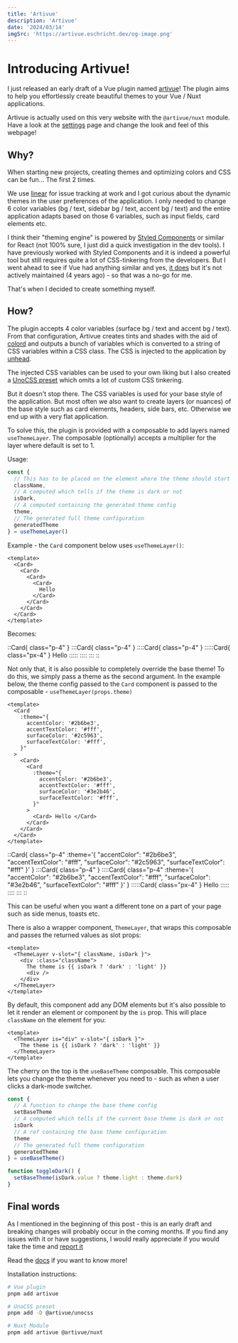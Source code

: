 ```yaml
---
title: 'Artivue'
description: 'Artivue'
date: '2024/03/14'
imgSrc: 'https://artivue.eschricht.dev/og-image.png'
---
```


# Introducing Artivue!

I just released an early draft of a Vue plugin named [artivue](https://artivue.eschricht.dev)!
The plugin aims to help you effortlessly create beautiful themes to your Vue / Nuxt applications.

Artivue is actually used on this very website with the `@artivue/nuxt` module. Have a look at the [settings](/settings) page and change the look and feel of this webpage!

## Why?

When starting new projects, creating themes and optimizing colors and CSS can be fun... The first 2 times.

We use [linear](https://linear.app/) for issue tracking at work and I got curious about the dynamic themes in the user preferences of the application. I only needed to change 6 color variables (bg / text, sidebar bg / text, accent bg / text) and the entire application adapts based on those 6 variables, such as input fields, card elements etc.

I think their "theming engine" is powered by [Styled Components](https://styled-components.com/) or similar for React (not 100% sure, I just did a quick investigation in the dev tools). I have previously worked with Styled Components and it is indeed a powerful tool but still requires quite a lot of CSS-tinkering from the developers. But I went ahead to see if Vue had anything similar and yes, [it does](https://github.com/styled-components/vue-styled-components) but it's not actively maintained (4 years ago) - so that was a no-go for me.

That's when I decided to create something myself.

## How?

The plugin accepts 4 color variables (surface bg / text and accent bg / text). From that configuration, Artivue creates tints and shades with the aid of [colord](https://colord.omgovich.ru/) and outputs a bunch of variables which is converted to a string of CSS variables within a CSS class.
The CSS is injected to the application by [unhead](https://unhead.unjs.io/).

The injected CSS variables can be used to your own liking but I also created a [UnoCSS preset](https://artivue.eschricht.dev/integrations/unocss.html) which omits a lot of custom CSS tinkering.

But it doesn't stop there. The CSS variables is used for your base style of the application. But most often we also want to create layers (or nuances) of the base style such as card elements, headers, side bars, etc. Otherwise we end up with a very flat application.

To solve this, the plugin is provided with a composable to add layers named `useThemeLayer`. The composable (optionally) accepts a multiplier for the layer where default is set to 1.

Usage:

```typescript
const {
  // This has to be placed on the element where the theme should start overriding
  className,
  // A computed which tells if the theme is dark or not
  isDark,
  // A computed containing the generated theme config
  theme,
  // The generated full theme configuration
  generatedTheme
} = useThemeLayer()
```

Example - the `Card` component below uses `useThemeLayer()`:

```vue
<template>
  <Card>
    <Card>
      <Card>
        <Card>
          Hello
        </Card>
      </Card>
    </Card>
  </Card>
</template>
```

Becomes:

::Card{ class="p-4" }
:::Card{ class="p-4" }
::::Card{ class="p-4" }
:::::Card{ class="px-4" }
Hello
:::::
::::
:::
::

Not only that, it is also possible to completely override the base theme! To do this, we simply pass a theme as the second argument.
In the example below, the theme config passed to the `Card` component is passed to the composable - `useThemeLayer(props.theme)`

```vue
<template>
  <Card
    :theme="{
      accentColor: '#2b6be3',
      accentTextColor: '#fff',
      surfaceColor: '#2c5963',
      surfaceTextColor: '#fff',
    }"
  >
    <Card>
      <Card
        :theme="{
          accentColor: '#2b6be3',
          accentTextColor: '#fff',
          surfaceColor: '#3e2b46',
          surfaceTextColor: '#fff',
        }"
      >
        <Card> Hello </Card>
      </Card>
    </Card>
  </Card>
</template>
```

::Card{ class="p-4" :theme='{ "accentColor": "#2b6be3", "accentTextColor": "#fff", "surfaceColor": "#2c5963", "surfaceTextColor": "#fff" }' }
:::Card{ class="p-4" }
::::Card{ class="p-4" :theme='{ "accentColor": "#2b6be3", "accentTextColor": "#fff", "surfaceColor": "#3e2b46", "surfaceTextColor": "#fff" }' }
:::::Card{ class="px-4" }
Hello
:::::
::::
:::
::

This can be useful when you want a different tone on a part of your page such as side menus, toasts etc.

There is also a wrapper component, `ThemeLayer`, that wraps this composable and passes the returned values as slot props:

```vue
<template>
  <ThemeLayer v-slot="{ className, isDark }">
    <div :class="className">
      The theme is {{ isDark ? 'dark' : 'light' }}
      <div />
    </div>
  </ThemeLayer>
</template>
```

By default, this component add any DOM elements but it's also possible to let it render an element or component by the `is` prop. This will place `className` on the element for you:

```vue
<template>
  <ThemeLayer is="div" v-slot="{ isDark }">
    The theme is {{ isDark ? 'dark' : 'light' }}
  </ThemeLayer>
</template>
```

The cherry on the top is the `useBaseTheme` composable. This composable lets you change the theme whenever you need to - such as when a user clicks a dark-mode switcher.

```typescript
const {
  // A function to change the base theme config
  setBaseTheme
  // A computed which tells if the current base theme is dark or not
  isDark
  // A ref containing the base theme configuration
  theme
  // The generated full theme configuration
  generatedTheme
} = useBaseTheme()

function toggleDark() {
  setBaseTheme(isDark.value ? theme.light : theme.dark)
}
```

## Final words

As I mentioned in the beginning of this post - this is an early draft and breaking changes will probably occur in the coming months.
If you find any issues with it or have suggestions, I would really appreciate if you would take the time and [report it](https://github.com/Eschricht/artivue/issues)

Read the [docs](https://artivue.eschricht.dev) if you want to know more!

Installation instructions:

```bash
# Vue plugin
pnpm add artivue

# UnoCSS preset
pnpm add -D @artivue/unocss

# Nuxt Module
pnpm add artivue @artivue/nuxt
```
